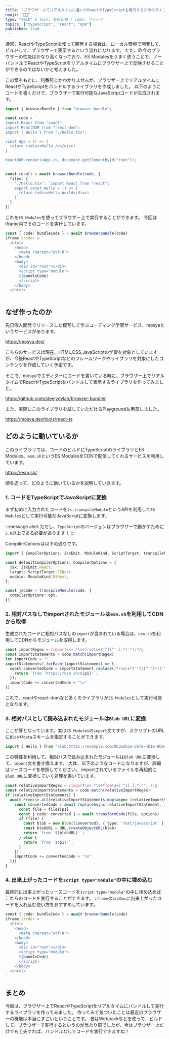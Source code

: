```yaml
---
title: "ブラウザー上でリアルタイムに書いたReactやTypeScriptを実行するためのライブラリを作った"
emoji: "👨‍💻"
type: "tech" # tech: 技術記事 / idea: アイデア
topics: ["typescript", "react", "npm"]
published: true
---
```


通常、ReactやTypeScriptを使って開発する場合は、ローカル環境で開発して、ビルドして、ブラウザーで表示するという流れになります。
ただ、昨今のブラウザーの性能はかなり高くなっており、ES Modulesをうまく使うことで、ノーバンドルでReactやTypeScriptをリアルタイムにブラウザー上で反映させることができるのではないかと考えました。

この案をもとに、何番煎じかわかりませんが、ブラウザー上でリアルタイムにReactやTypeScriptをバンドルするライブラリを作成しました。
以下のようにコードを書くだけで、ブラウザーで実行可能なJavaScriptコードが生成されます。

```ts
import { browserBundle } from "browser-bundle";

const code = `
import React from "react";
import ReactDOM from "react-dom";
import { Hello } from "./hello.tsx";

const App = () => {
  return (<div><Hello /></div>)
}

ReactDOM.render(<App />, document.getElementById("root"));
`

const result = await browserBundle(code, {
  files: {
    "./hello.tsx": `import React from "react";
    export const Hello = () => {
      return (<div>Hello World</div>)
    }`,
  }
})
```

これを`ES Modules`を使ってブラウザー上で実行することができます。
今回はiframe内でそのコードを実行しています。

```ts
const { code: bundleCode } = await browserBundle(code)
iframe.srcdoc = `
  <html>
    <head>
      <meta charset="utf-8">
    </head>
    <body>
      <div id="root"></div>
      <script type="module">
      ${bundleCode}
      </script>
    </body>
  </html>
`
```

## なぜ作ったのか

先日個人開発でリリースした模写して学ぶコーディング学習サービス、mosyaというサービスがあります。

https://mosya.dev/

こちらのサービスは現在、HTML,CSS,JavaScriptの学習を対象としていますが、今後ReactやTypeScriptなどのフレームワークやライブラリを対象にしたコンテンツを作成していく予定です。

そこで、mosyaでエディターにコードを書いている時に、ブラウザー上でリアルタイムでReactやTypeScriptをバンドルして表示するライブラリを作ってみました。

https://github.com/steelydylan/browser-bundler

また、実際にこのライブラリを試していただけるPlaygroundも用意しました。

https://mosya.dev/tools/react-ts

## どのように動いているか

このライブラリでは、コードのビルドにTypeScriptのライブラリとES Modules、`esm.sh`というES ModulesをCDNで配信してくれるサービスを利用しています。

https://esm.sh/

順を追って、どのように動いているかを説明していきます。

### 1. コードをTypeScriptでJavaScriptに変換

まず初めに入力されたコードを`ts.transpileModule`というAPIを利用して`ES Modules`として実行可能なJavaScriptに変換します。

:::message alert
ただし、`TypeScript`のバージョンはブラウザーで動かすために`5.0`以上である必要があります！
:::

CompilerOptionsは以下の通りです。

```ts
import { CompilerOptions, JsxEmit, ModuleKind, ScriptTarget, transpileModule } from 'typescript';

const defaultCompilerOptions: CompilerOptions = {
  jsx: JsxEmit.React,
  target: ScriptTarget.ESNext,
  module: ModuleKind.ESNext,
};

const jsCode = transpileModule(code, {
  compilerOptions: opt,
});
```

### 2. 相対パスなしでimportされたモジュールは`esm.sh`を利用してCDNから取得

生成されたコードに相対パスなしの`import`が含まれている場合は、`esm.sh`を利用してCDNからモジュールを取得します。

```ts
const importRegex = /import\s+.*\s+from\s+['"][^'.].*['"];?/g
const importStatements = code.match(importRegex)
let importCode = ""
importStatements?.forEach((importStatement) => {
  const convertedCode = importStatement.replace(/from\s*['"]([^'"]*)['"]/g, function(_match, p1) {
    return `from 'https://esm.sh/${p1}'`;
  });
  importCode += convertedCode + "\n"
})
```

これで、reactやreact-domなど多くのライブラリが`ES Modules`として実行可能となります。

### 3. 相対パスとして読み込まれたモジュールは`Blob URL`に変換

ここが肝となっています。実は`ES Modules`の`import`文ですが、スクリプトのURLに`Blob`や`data`スキームを指定することができます。

```ts
import { Hello } from "blob:https://example.com/0b3e2b5e-5b7e-4b1e-8b9e-9e0e2b5e7e4b"
```

この特性を利用して、相対パスで読み込まれたモジュールは`Blob URL`に変換して、`import`文を書き換えます。
大体、以下のようなコードになりますが、詳細はソースコードを参照してください。
importされているファイルを再起的に`Blob URL`に変換していく処理を書いています。

```ts
const relativeImportRegex = /import\s+.*\s+from\s+['"][.].*['"];?/g
const relativeImportStatements = code.match(relativeImportRegex)
if (relativeImportStatements) {
  await Promise.all(relativeImportStatements.map(async (relativeImportStatement) => {
    const convertedCode = await replaceAsync(relativeImportStatement, /from\s*['"]([^'"]*)['"]/g, async (_match, p1) => {
      const file = files[p1]
      const { code: converted } = await transformCode(file, options)
      if (file) {
        const blob = new Blob([converted], { type: 'text/javascript' })
        const blobURL = URL.createObjectURL(blob)
        return `from '${blobURL}'`;
      } else {
        return `from '${p1}'`;
      }
    });
    importCode += convertedCode + "\n"
  }))
}
```

### 4. 出来上がったコードを`script type="module"`の中に埋め込む

最終的に出来上がったソースコードを`script type="module"`の中に埋め込めばこれらのコードを実行することができます。
`iframe`の`srcDoc`に出来上がったコードを入れ込む使い方をおすすめしています。

```ts
const { code: bundleCode } = await browserBundle(code)
iframe.srcdoc = `
  <html>
    <head>
      <meta charset="utf-8">
    </head>
    <body>
      <div id="root"></div>
      <script type="module">
      ${bundleCode}
      </script>
    </body>
  </html>
`
```

## まとめ

今回は、ブラウザー上でReactやTypeScriptをリアルタイムにバンドルして実行するライブラリを作ってみました。
作ってみて気づいたことは最近のブラウザーの機能は本当にすごいということです。
昔はWebpackなどを使って、ビルドして、ブラウザーで実行するというのが当たり前でしたが、今はブラウザー上だけでも工夫すれば、バンドルなしでコードを実行できますね！
